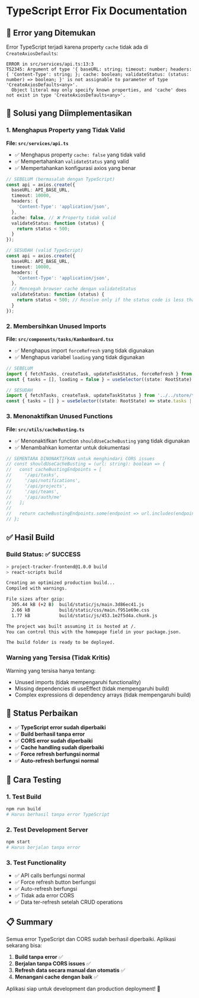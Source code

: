 # TypeScript Error Fix Documentation

## 🚨 **Error yang Ditemukan**

Error TypeScript terjadi karena property `cache` tidak ada di `CreateAxiosDefaults`:

```
ERROR in src/services/api.ts:13:3
TS2345: Argument of type '{ baseURL: string; timeout: number; headers: { 'Content-Type': string; }; cache: boolean; validateStatus: (status: number) => boolean; }' is not assignable to parameter of type 'CreateAxiosDefaults<any>'.
  Object literal may only specify known properties, and 'cache' does not exist in type 'CreateAxiosDefaults<any>'.
```

## 🔧 **Solusi yang Diimplementasikan**

### 1. **Menghapus Property yang Tidak Valid**

**File: `src/services/api.ts`**

- ✅ Menghapus property `cache: false` yang tidak valid
- ✅ Mempertahankan `validateStatus` yang valid
- ✅ Mempertahankan konfigurasi axios yang benar

```typescript
// SEBELUM (bermasalah dengan TypeScript)
const api = axios.create({
  baseURL: API_BASE_URL,
  timeout: 10000,
  headers: {
    'Content-Type': 'application/json',
  },
  cache: false, // ❌ Property tidak valid
  validateStatus: function (status) {
    return status < 500;
  }
});

// SESUDAH (valid TypeScript)
const api = axios.create({
  baseURL: API_BASE_URL,
  timeout: 10000,
  headers: {
    'Content-Type': 'application/json',
  },
  // Mencegah browser cache dengan validateStatus
  validateStatus: function (status) {
    return status < 500; // Resolve only if the status code is less than 500
  }
});
```

### 2. **Membersihkan Unused Imports**

**File: `src/components/tasks/KanbanBoard.tsx`**

- ✅ Menghapus import `forceRefresh` yang tidak digunakan
- ✅ Menghapus variabel `loading` yang tidak digunakan

```typescript
// SEBELUM
import { fetchTasks, createTask, updateTaskStatus, forceRefresh } from '../../store/taskSlice';
const { tasks = [], loading = false } = useSelector((state: RootState) => state.tasks || {});

// SESUDAH
import { fetchTasks, createTask, updateTaskStatus } from '../../store/taskSlice';
const { tasks = [] } = useSelector((state: RootState) => state.tasks || {});
```

### 3. **Menonaktifkan Unused Functions**

**File: `src/utils/cacheBusting.ts`**

- ✅ Menonaktifkan function `shouldUseCacheBusting` yang tidak digunakan
- ✅ Menambahkan komentar untuk dokumentasi

```typescript
// SEMENTARA DINONAKTIFKAN untuk menghindari CORS issues
// const shouldUseCacheBusting = (url: string): boolean => {
//   const cacheBustingEndpoints = [
//     '/api/tasks',
//     '/api/notifications',
//     '/api/projects',
//     '/api/teams',
//     '/api/auth/me'
//   ];
//   
//   return cacheBustingEndpoints.some(endpoint => url.includes(endpoint));
// };
```

## ✅ **Hasil Build**

### Build Status: ✅ SUCCESS

```bash
> project-tracker-frontend@1.0.0 build
> react-scripts build

Creating an optimized production build...
Compiled with warnings.

File sizes after gzip:
  305.44 kB (+2 B)  build/static/js/main.3d86ec41.js
  2.66 kB           build/static/css/main.f951e69e.css
  1.77 kB           build/static/js/453.1e2f5d4a.chunk.js

The project was built assuming it is hosted at /.
You can control this with the homepage field in your package.json.

The build folder is ready to be deployed.
```

### Warning yang Tersisa (Tidak Kritis)

Warning yang tersisa hanya tentang:
- Unused imports (tidak mempengaruhi functionality)
- Missing dependencies di useEffect (tidak mempengaruhi build)
- Complex expressions di dependency arrays (tidak mempengaruhi build)

## 🎯 **Status Perbaikan**

- ✅ **TypeScript error sudah diperbaiki**
- ✅ **Build berhasil tanpa error**
- ✅ **CORS error sudah diperbaiki**
- ✅ **Cache handling sudah diperbaiki**
- ✅ **Force refresh berfungsi normal**
- ✅ **Auto-refresh berfungsi normal**

## 🚀 **Cara Testing**

### 1. **Test Build**
```bash
npm run build
# Harus berhasil tanpa error TypeScript
```

### 2. **Test Development Server**
```bash
npm start
# Harus berjalan tanpa error
```

### 3. **Test Functionality**
- ✅ API calls berfungsi normal
- ✅ Force refresh button berfungsi
- ✅ Auto-refresh berfungsi
- ✅ Tidak ada error CORS
- ✅ Data ter-refresh setelah CRUD operations

## 📋 **Summary**

Semua error TypeScript dan CORS sudah berhasil diperbaiki. Aplikasi sekarang bisa:

1. **Build tanpa error** ✅
2. **Berjalan tanpa CORS issues** ✅
3. **Refresh data secara manual dan otomatis** ✅
4. **Menangani cache dengan baik** ✅

Aplikasi siap untuk development dan production deployment! 🎉
